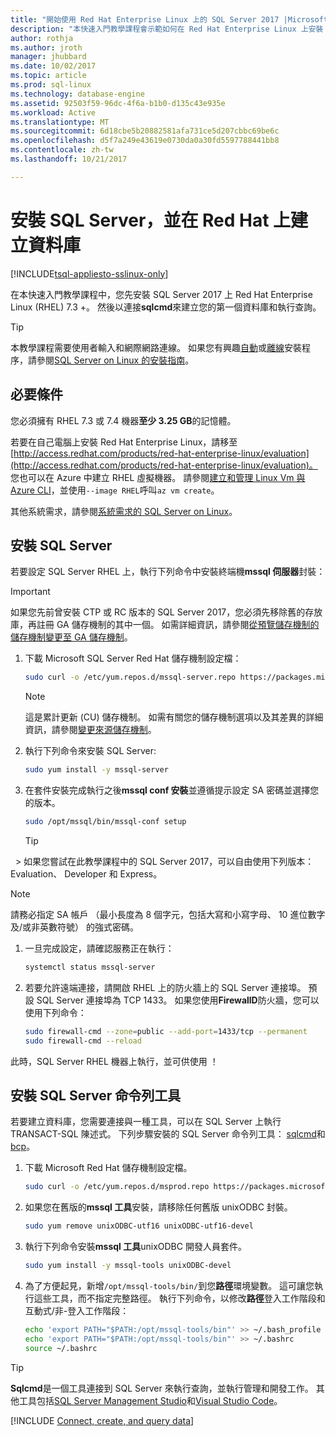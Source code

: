 ```yaml
---
title: "開始使用 Red Hat Enterprise Linux 上的 SQL Server 2017 |Microsoft 文件"
description: "本快速入門教學課程會示範如何在 Red Hat Enterprise Linux 上安裝 SQL Server 2017 然後建立並查詢資料庫，以使用 sqlcmd。"
author: rothja
ms.author: jroth
manager: jhubbard
ms.date: 10/02/2017
ms.topic: article
ms.prod: sql-linux
ms.technology: database-engine
ms.assetid: 92503f59-96dc-4f6a-b1b0-d135c43e935e
ms.workload: Active
ms.translationtype: MT
ms.sourcegitcommit: 6d18cbe5b20882581afa731ce5d207cbbc69be6c
ms.openlocfilehash: d5f7a249e43619e0730da0a30fd5597788441bb8
ms.contentlocale: zh-tw
ms.lasthandoff: 10/21/2017

---
```

# <a name="install-sql-server-and-create-a-database-on-red-hat"></a>安裝 SQL Server，並在 Red Hat 上建立資料庫

[!INCLUDE[tsql-appliesto-sslinux-only](../includes/tsql-appliesto-sslinux-only.md)]

在本快速入門教學課程中，您先安裝 SQL Server 2017 上 Red Hat Enterprise Linux (RHEL) 7.3 +。 然後以連接**sqlcmd**來建立您的第一個資料庫和執行查詢。

> [!TIP]
> 本教學課程需要使用者輸入和網際網路連線。 如果您有興趣[自動](sql-server-linux-setup.md#unattended)或[離線](sql-server-linux-setup.md#offline)安裝程序，請參閱[SQL Server on Linux 的安裝指南](sql-server-linux-setup.md)。

## <a name="prerequisites"></a>必要條件

您必須擁有 RHEL 7.3 或 7.4 機器**至少 3.25 GB**的記憶體。

若要在自己電腦上安裝 Red Hat Enterprise Linux，請移至[http://access.redhat.com/products/red-hat-enterprise-linux/evaluation](http://access.redhat.com/products/red-hat-enterprise-linux/evaluation)。 您也可以在 Azure 中建立 RHEL 虛擬機器。 請參閱[建立和管理 Linux Vm 與 Azure CLI](https://docs.microsoft.com/azure/virtual-machines/linux/tutorial-manage-vm)，並使用`--image RHEL`呼叫`az vm create`。

其他系統需求，請參閱[系統需求的 SQL Server on Linux](sql-server-linux-setup.md#system)。

## <a id="install"></a>安裝 SQL Server

若要設定 SQL Server RHEL 上，執行下列命令中安裝終端機**mssql 伺服器**封裝：

> [!IMPORTANT]
> 如果您先前曾安裝 CTP 或 RC 版本的 SQL Server 2017，您必須先移除舊的存放庫，再註冊 GA 儲存機制的其中一個。 如需詳細資訊，請參閱[從預覽儲存機制的儲存機制變更至 GA 儲存機制](sql-server-linux-change-repo.md)。

1. 下載 Microsoft SQL Server Red Hat 儲存機制設定檔：

   ```bash
   sudo curl -o /etc/yum.repos.d/mssql-server.repo https://packages.microsoft.com/config/rhel/7/mssql-server-2017.repo
   ```

   > [!NOTE]
   > 這是累計更新 (CU) 儲存機制。 如需有關您的儲存機制選項以及其差異的詳細資訊，請參閱[變更來源儲存機制](sql-server-linux-setup.md#repositories)。

1. 執行下列命令來安裝 SQL Server:

   ```bash
   sudo yum install -y mssql-server
   ```

1. 在套件安裝完成執行之後**mssql conf 安裝**並遵循提示設定 SA 密碼並選擇您的版本。

   ```bash
   sudo /opt/mssql/bin/mssql-conf setup
   ```
   > [!TIP]
   > 如果您嘗試在此教學課程中的 SQL Server 2017，可以自由使用下列版本： Evaluation、 Developer 和 Express。

   > [!NOTE]
   > 請務必指定 SA 帳戶 （最小長度為 8 個字元，包括大寫和小寫字母、 10 進位數字及/或非英數符號） 的強式密碼。

1. 一旦完成設定，請確認服務正在執行：

   ```bash
   systemctl status mssql-server
   ```
   
1. 若要允許遠端連接，請開啟 RHEL 上的防火牆上的 SQL Server 連接埠。 預設 SQL Server 連接埠為 TCP 1433。 如果您使用**FirewallD**防火牆，您可以使用下列命令：

   ```bash
   sudo firewall-cmd --zone=public --add-port=1433/tcp --permanent
   sudo firewall-cmd --reload
   ```

此時，SQL Server RHEL 機器上執行，並可供使用 ！

## <a id="tools"></a>安裝 SQL Server 命令列工具

若要建立資料庫，您需要連接與一種工具，可以在 SQL Server 上執行 TRANSACT-SQL 陳述式。 下列步驟安裝的 SQL Server 命令列工具： [sqlcmd](../tools/sqlcmd-utility.md)和[bcp](../tools/bcp-utility.md)。

1. 下載 Microsoft Red Hat 儲存機制設定檔。

   ```bash
   sudo curl -o /etc/yum.repos.d/msprod.repo https://packages.microsoft.com/config/rhel/7/prod.repo
   ```

1. 如果您在舊版的**mssql 工具**安裝，請移除任何舊版 unixODBC 封裝。

   ```bash
   sudo yum remove unixODBC-utf16 unixODBC-utf16-devel
   ```

1. 執行下列命令安裝**mssql 工具**unixODBC 開發人員套件。

   ```bash
   sudo yum install -y mssql-tools unixODBC-devel
   ```

1. 為了方便起見，新增`/opt/mssql-tools/bin/`到您**路徑**環境變數。 這可讓您執行這些工具，而不指定完整路徑。 執行下列命令，以修改**路徑**登入工作階段和互動式/非-登入工作階段：

   ```bash
   echo 'export PATH="$PATH:/opt/mssql-tools/bin"' >> ~/.bash_profile
   echo 'export PATH="$PATH:/opt/mssql-tools/bin"' >> ~/.bashrc
   source ~/.bashrc
   ```

> [!TIP]
> **Sqlcmd**是一個工具連接到 SQL Server 來執行查詢，並執行管理和開發工作。 其他工具包括[SQL Server Management Studio](sql-server-linux-develop-use-ssms.md)和[Visual Studio Code](sql-server-linux-develop-use-vscode.md)。

[!INCLUDE [Connect, create, and query data](../includes/sql-linux-quickstart-connect-query.md)]

